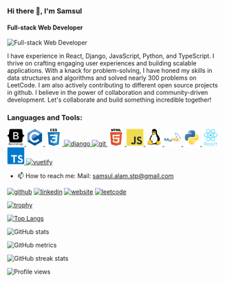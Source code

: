 ### Hi there 👋, I'm Samsul
#### Full-stack Web Developer
![Full-stack Web Developer](https://media.licdn.com/dms/image/D5616AQE6AYG-fzpFaw/profile-displaybackgroundimage-shrink_350_1400/0/1675614884668?e=1689811200&v=beta&t=nDoe6Xr9mru2xTiVYVWgqSZYyMW7OS8tjnuSg5f99no)

I have experience in React, Django, JavaScript, Python, and TypeScript. I thrive on crafting engaging user experiences and building scalable applications. With a knack for problem-solving, I have honed my skills in data structures and algorithms and solved nearly 300 problems on LeetCode. I am also actively contributing to  different open source projects in github. I believe in the power of collaboration and community-driven development. Let's collaborate and build something incredible together!

<h3 align="left">Languages and Tools:</h3>
<p align="left"> <a href="https://getbootstrap.com" target="_blank" rel="noreferrer"> <img src="https://raw.githubusercontent.com/devicons/devicon/master/icons/bootstrap/bootstrap-plain-wordmark.svg" alt="bootstrap" width="40" height="40"/> </a> <a href="https://www.cprogramming.com/" target="_blank" rel="noreferrer"> <img src="https://raw.githubusercontent.com/devicons/devicon/master/icons/c/c-original.svg" alt="c" width="40" height="40"/> </a> <a href="https://www.w3schools.com/css/" target="_blank" rel="noreferrer"> <img src="https://raw.githubusercontent.com/devicons/devicon/master/icons/css3/css3-original-wordmark.svg" alt="css3" width="40" height="40"/> </a> <a href="https://www.djangoproject.com/" target="_blank" rel="noreferrer"> <img src="https://cdn.worldvectorlogo.com/logos/django.svg" alt="django" width="40" height="40"/> </a> <a href="https://git-scm.com/" target="_blank" rel="noreferrer"> <img src="https://www.vectorlogo.zone/logos/git-scm/git-scm-icon.svg" alt="git" width="40" height="40"/> </a> <a href="https://www.w3.org/html/" target="_blank" rel="noreferrer"> <img src="https://raw.githubusercontent.com/devicons/devicon/master/icons/html5/html5-original-wordmark.svg" alt="html5" width="40" height="40"/> </a> <a href="https://developer.mozilla.org/en-US/docs/Web/JavaScript" target="_blank" rel="noreferrer"> <img src="https://raw.githubusercontent.com/devicons/devicon/master/icons/javascript/javascript-original.svg" alt="javascript" width="40" height="40"/> </a> <a href="https://www.linux.org/" target="_blank" rel="noreferrer"> <img src="https://raw.githubusercontent.com/devicons/devicon/master/icons/linux/linux-original.svg" alt="linux" width="40" height="40"/> </a> <a href="https://www.mysql.com/" target="_blank" rel="noreferrer"> <img src="https://raw.githubusercontent.com/devicons/devicon/master/icons/mysql/mysql-original-wordmark.svg" alt="mysql" width="40" height="40"/> </a> <a href="https://www.python.org" target="_blank" rel="noreferrer"> <img src="https://raw.githubusercontent.com/devicons/devicon/master/icons/python/python-original.svg" alt="python" width="40" height="40"/> </a> <a href="https://reactjs.org/" target="_blank" rel="noreferrer"> <img src="https://raw.githubusercontent.com/devicons/devicon/master/icons/react/react-original-wordmark.svg" alt="react" width="40" height="40"/> </a> <a href="https://www.typescriptlang.org/" target="_blank" rel="noreferrer"> <img src="https://raw.githubusercontent.com/devicons/devicon/master/icons/typescript/typescript-original.svg" alt="typescript" width="40" height="40"/> </a> <a href="https://vuetifyjs.com/en/" target="_blank" rel="noreferrer"> <img src="https://bestofjs.org/logos/vuetify.svg" alt="vuetify" width="40" height="40"/> </a> </p>


- 📫 How to reach me: Mail: samsul.alam.stp@gmail.com 


[<img src='https://cdn.jsdelivr.net/npm/simple-icons@3.0.1/icons/github.svg' alt='github' height='40'>](https://github.com/Samsul-Alam-STP)  [<img src='https://cdn.jsdelivr.net/npm/simple-icons@3.0.1/icons/linkedin.svg' alt='linkedin' height='40'>](https://www.linkedin.com/in/https://www.linkedin.com/in/samsul-alam-stp//)  [<img src='https://cdn.jsdelivr.net/npm/simple-icons@3.0.1/icons/icloud.svg' alt='website' height='40'>](https://samsul-alam-stp.github.io/profile/)  [<img src='https://cdn.jsdelivr.net/npm/simple-icons@3.0.1/icons/leetcode.svg' alt='leetcode' height='40'>](https://leetcode.com/Samsul_Alam/)  

[![trophy](https://github-profile-trophy.vercel.app/?username=Samsul-Alam-STP)](https://github.com/ryo-ma/github-profile-trophy)

[![Top Langs](https://github-readme-stats.vercel.app/api/top-langs/?username=Samsul-Alam-STP)](https://github.com/anuraghazra/github-readme-stats)

![GitHub stats](https://github-readme-stats.vercel.app/api?username=Samsul-Alam-STP&show_icons=true&count_private=true)  

![GitHub metrics](https://metrics.lecoq.io/Samsul-Alam-STP)  

![GitHub streak stats](https://streak-stats.demolab.com/?user=Samsul-Alam-STP)  

![Profile views](https://gpvc.arturio.dev/Samsul-Alam-STP)  
